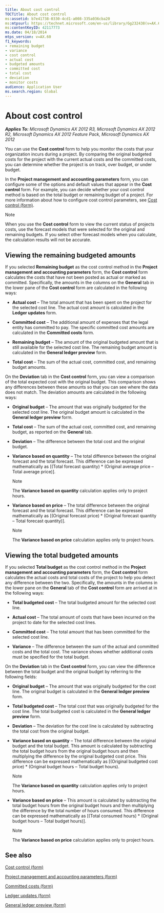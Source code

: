 ```yaml
---
title: About cost control
TOCTitle: About cost control
ms:assetid: b7e41738-0330-4cd1-a008-335a036cba20
ms:mtpsurl: https://technet.microsoft.com/en-us/library/Gg232438(v=AX.60)
ms:contentKeyID: 42117773
ms.date: 04/18/2014
mtps_version: v=AX.60
f1_keywords:
- remaining budget
- variance
- cost control
- actual cost
- budgeted amounts
- committed cost
- total cost
- deviation
- monitor costs
audience: Application User
ms.search.region: Global
---
```


# About cost control 


_**Applies To:** Microsoft Dynamics AX 2012 R3, Microsoft Dynamics AX 2012 R2, Microsoft Dynamics AX 2012 Feature Pack, Microsoft Dynamics AX 2012_

You can use the **Cost control** form to help you monitor the costs that your organization incurs during a project. By comparing the original budgeted costs for the project with the current actual costs and the committed costs, you can determine whether the project is on track, over budget, or under budget.

In the **Project management and accounting parameters** form, you can configure some of the options and default values that appear in the **Cost control** form. For example, you can decide whether your cost control method is based on the total budget or remaining budget of a project. For more information about how to configure cost control parameters, see [Cost control (form)](https://technet.microsoft.com/en-us/library/hh242864\(v=ax.60\)).


> [!NOTE]
> <P>When you use the <STRONG>Cost control</STRONG> form to view the current status of projects costs, use the forecast models that were selected for the original and remaining budgets. If you select other forecast models when you calculate, the calculation results will not be accurate.</P>



## Viewing the remaining budgeted amounts

If you selected **Remaining budget** as the cost control method in the **Project management and accounting parameters** form, the **Cost control** form calculates the costs that have not been posted as actual or marked as committed. Specifically, the amounts in the columns on the **General** tab in the lower pane of the **Cost control** form are calculated in the following ways:

  - **Actual cost** – The total amount that has been spent on the project for the selected cost line. The actual cost amount is calculated in the **Ledger updates** form.

  - **Committed cost** – The additional amount of expenses that the legal entity has committed to pay. The specific committed cost amounts are calculated in the **Committed costs** form.

  - **Remaining budget** – The amount of the original budgeted amount that is still available for the selected cost line. The remaining budget amount is calculated in the **General ledger preview** form.

  - **Total cost** – The sum of the actual cost, committed cost, and remaining budget amounts.

On the **Deviation** tab in the **Cost control** form, you can view a comparison of the total expected cost with the original budget. This comparison shows any differences between these amounts so that you can see where the data does not match. The deviation amounts are calculated in the following ways:

  - **Original budget** – The amount that was originally budgeted for the selected cost line. The original budget amount is calculated in the **General ledger preview** form.

  - **Total cost** – The sum of the actual cost, committed cost, and remaining budget, as reported on the **General** tab.

  - **Deviation** – The difference between the total cost and the original budget.

  - **Variance based on quantity** – The total difference between the original forecast and the total forecast. This difference can be expressed mathematically as \[(Total forecast quantity) \* (Original average price – Total average price)\].
    

    > [!NOTE]
    > <P>The <STRONG>Variance based on quantity</STRONG> calculation applies only to project hours.</P>



  - **Variance based on price** – The total difference between the original forecast and the total forecast. This difference can be expressed mathematically as \[(Original forecast price) \* (Original forecast quantity – Total forecast quantity)\].
    

    > [!NOTE]
    > <P>The <STRONG>Variance based on price</STRONG> calculation applies only to project hours.</P>



## Viewing the total budgeted amounts

If you selected **Total budget** as the cost control method in the **Project management and accounting parameters** form, the **Cost control** form calculates the actual costs and total costs of the project to help you detect any difference between the two. Specifically, the amounts in the columns in the lower pane on the **General** tab of the **Cost control** form are arrived at in the following ways:

  - **Total budgeted cost** – The total budgeted amount for the selected cost line.

  - **Actual cost** – The total amount of costs that have been incurred on the project to date for the selected cost lines.

  - **Committed cost** – The total amount that has been committed for the selected cost line.

  - **Variance** – The difference between the sum of the actual and committed costs and the total cost. The variance shows whether additional costs must be specified for the total budget.

On the **Deviation** tab in the **Cost control** form, you can view the difference between the total budget and the original budget by referring to the following fields:

  - **Original budget** – The amount that was originally budgeted for the cost line. The original budget is calculated in the **General ledger preview** form.

  - **Total budgeted cost** – The total cost that was originally budgeted for the cost line. The total budgeted cost is calculated in the **General ledger preview** form.

  - **Deviation** – The deviation for the cost line is calculated by subtracting the total cost from the original budget.

  - **Variance based on quantity** – The total difference between the original budget and the total budget. This amount is calculated by subtracting the total budget hours from the original budget hours and then multiplying the difference by the original budgeted cost price. This difference can be expressed mathematically as \[(Original budgeted cost price) \* (Original budget hours – Total budget hours).
    

    > [!NOTE]
    > <P>The <STRONG>Variance based on quantity</STRONG> calculation applies only to project hours.</P>



  - **Variance based on price** – This amount is calculated by subtracting the total budget hours from the original budget hours and then multiplying the difference by the total number of hours consumed. This difference can be expressed mathematically as \[(Total consumed hours) \* (Original budget hours – Total budget hours)\].
    

    > [!NOTE]
    > <P>The <STRONG>Variance based on price</STRONG> calculation applies only to project hours.</P>



## See also

[Cost control (form)](https://technet.microsoft.com/en-us/library/hh242864\(v=ax.60\))

[Project management and accounting parameters (form)](https://technet.microsoft.com/en-us/library/aa599440\(v=ax.60\))

[Committed costs (form)](https://technet.microsoft.com/en-us/library/hh209516\(v=ax.60\))

[Ledger updates (form)](https://technet.microsoft.com/en-us/library/aa590206\(v=ax.60\))

[General ledger preview (form)](https://technet.microsoft.com/en-us/library/aa587482\(v=ax.60\))

  


